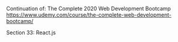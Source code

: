 Continuation of: The Complete 2020 Web Development Bootcamp
https://www.udemy.com/course/the-complete-web-development-bootcamp/

Section 33: React.js
